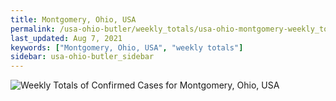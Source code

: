 ```yaml
---
title: Montgomery, Ohio, USA
permalink: /usa-ohio-butler/weekly_totals/usa-ohio-montgomery-weekly_totals.html
last_updated: Aug 7, 2021
keywords: ["Montgomery, Ohio, USA", "weekly totals"]
sidebar: usa-ohio-butler_sidebar
---
```


![Weekly Totals of Confirmed Cases for Montgomery, Ohio, USA](/covid_tracker/images/graphs/usa-ohio-montgomery-weekly_totals_graph.png)
